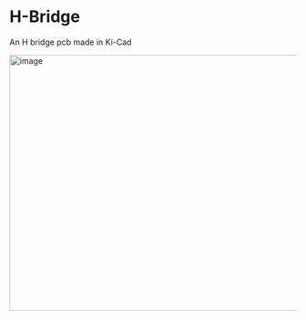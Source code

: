 # H-Bridge
An H bridge pcb made in Ki-Cad 

<img width="757" height="449" alt="image" src="https://github.com/user-attachments/assets/b257e82d-9d21-4c22-aef9-d2ad0eaafb55" />

